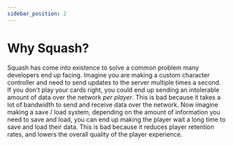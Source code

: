 ```yaml
---
sidebar_position: 2
---
```


# Why Squash?

Squash has come into existence to solve a common problem many developers end up facing. Imagine you are making a custom character controller and need to send updates to the server multiple times a second. If you don't play your cards right, you could end up sending an intolerable amount of data over the network *per player*. This is bad because it takes a lot of bandwidth to send and receive data over the network. Now imagine making a save / load system, depending on the amount of information you need to save and load, you can end up making the player wait a long time to save and load their data. This is bad because it reduces player retention rates, and lowers the overall quality of the player experience.